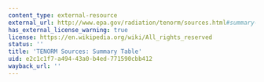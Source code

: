 ```yaml
---
content_type: external-resource
external_url: http://www.epa.gov/radiation/tenorm/sources.html#summary-table
has_external_license_warning: true
license: https://en.wikipedia.org/wiki/All_rights_reserved
status: ''
title: 'TENORM Sources: Summary Table'
uid: e2c1c1f7-a494-43a0-b4ed-771590cbb412
wayback_url: ''
---
```

